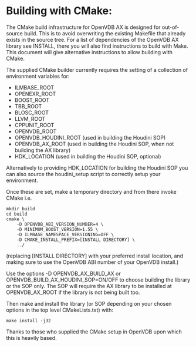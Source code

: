 # Building with CMake:

The CMake build infrastructure for OpenVDB AX is designed for out-of-source build. This is to avoid overwriting the existing Makefile that already exists in the source tree.
For a list of dependencies of the OpenVDB AX library see INSTALL, there you will also find instructions to build with Make. This document will give alternative instructions to allow building with CMake.

The supplied CMake builder currently requires the setting of a collection of environment variables for:

- ILMBASE_ROOT
- OPENEXR_ROOT
- BOOST_ROOT
- TBB_ROOT
- BLOSC_ROOT
- LLVM_ROOT
- CPPUNIT_ROOT
- OPENVDB_ROOT
- OPENVDB_HOUDINI_ROOT (used in building the Houdini SOP)
- OPENVDB_AX_ROOT (used in building the Houdini SOP, when not building the AX library)
- HDK_LOCATION (used in building the Houdini SOP, optional)

Alternatively to providing HDK_LOCATION for building the Houdini SOP you can also source the houdini_setup script to correctly setup your environment.

Once these are set, make a temporary directory and from there invoke CMake i.e.

```
mkdir build
cd build
cmake \
    -D OPENVDB_ABI_VERSION_NUMBER=4 \
    -D MINIMUM_BOOST_VERSION=1.55 \
    -D ILMBASE_NAMESPACE_VERSIONING=OFF \
    -D CMAKE_INSTALL_PREFIX=[INSTALL DIRECTORY] \
    ../
```
(replacing [INSTALL DIRECTORY] with your preferred install location, and making sure to use the OpenVDB ABI number of your OpenVDB install.)

Use the options -D OPENVDB_AX_BUILD_AX or OPENVDB_BUILD_AX_HOUDINI_SOP=ON/OFF to choose building the library or the SOP only. The SOP will require the AX library to be installed at OPENVDB_AX_ROOT if the library is not being built too.

Then make and install the library (or SOP depending on your chosen options in the top level CMakeLists.txt) with:

```
make install -j32

```


Thanks to those who supplied the CMake setup in OpenVDB upon which this is heavily based.

